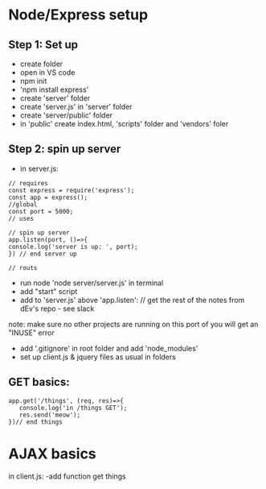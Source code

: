 Node/Express setup
===
Step 1: Set up
---
 - create folder 
 - open in VS code
 - npm init
 - 'npm install express'
 - create 'server' folder
 - create 'server.js' in 'server' folder
 - create 'server/public' folder 
 - in 'public' create index.html, 'scripts' folder and 'vendors' foler

 Step 2: spin up server
 ---
 - in server.js:
 ```
// requires
const express = require('express');
const app = express();
//global
const port = 5000;
// uses

// spin up server
app.listen(port, ()=>{
 console.log('server is up: ', port);
}) // end server up

// routs
 ```

 - run node 'node server/server.js' in terminal
 - add "start" script
 - add to 'server.js' above 'app.listen': 
 // get the rest of the notes from dEv's repo - see slack


note: make sure no other projects are running on this port of you will get an "INUSE" error

 - add '.gitignore' in root folder and add 'node_modules'
 - set up client.js & jquery files as usual in folders

 GET basics:
 ---
 ```
app.get('/things', (req, res)=>{
    console.log('in /things GET');
    res.send('meow');
})// end things

 ```

 AJAX basics 
 ===
  in client.js:
  -add function get things